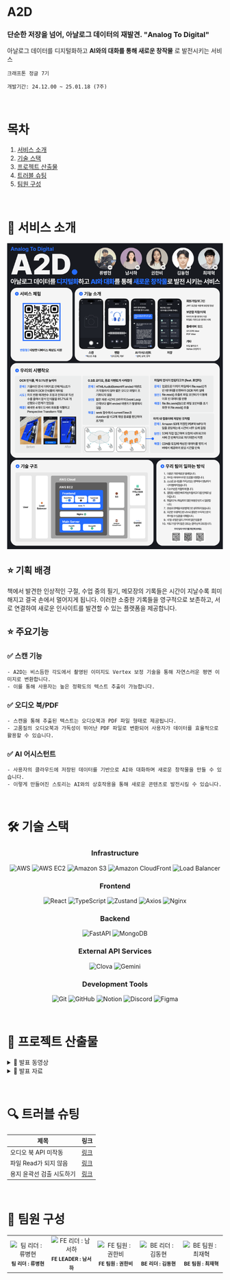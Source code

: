 # A2D
### 단순한 저장을 넘어, 아날로그 데이터의 재발견. "**Analog To Digital**"
아날로그 데이터를 디지털화하고 **AI와의 대화를 통해 새로운 창작물** 로 발전시키는 서비스

`크래프톤 정글 7기`

`개발기간: 24.12.00 ~ 25.01.18 (7주)`


&nbsp;
# 목차
1. [서비스 소개](#-서비스-소개)
2. [기술 스택](#-기술-스택)
3. [프로젝트 산출물](#-프로젝트-산출물)
4. [트러블 슈팅](#-트러블-슈팅)
5. [팀원 구성](#-팀원-구성)

&nbsp;
# 🎇 서비스 소개

<div align="center">
<img src="https://raw.githubusercontent.com/Nong-Mo/.github/refs/heads/main/profile/%ED%8F%AC%EC%8A%A4%ED%84%B0.png">
</div>

## ⭐ 기획 배경
책에서 발견한 인상적인 구절, 수업 중의 필기, 메모장의 기록들은 시간이 지날수록 희미해지고 결국 손에서 멀어지게 됩니다. 이러한 소중한 기록들을 영구적으로 보존하고, 서로 연결하여 새로운 인사이트를 발견할 수 있는 플랫폼을 제공합니다.

## ⭐ 주요기능
### ✅ 스캔 기능
    - A2D는 비스듬한 각도에서 촬영된 이미지도 Vertex 보정 기술을 통해 자연스러운 평면 이미지로 변환합니다. 
    - 이를 통해 사용자는 높은 정확도의 텍스트 추출이 가능합니다.

### ✅ 오디오 북/PDF
    - 스캔을 통해 추출된 텍스트는 오디오북과 PDF 파일 형태로 제공됩니다.
    - 고품질의 오디오북과 가독성이 뛰어난 PDF 파일로 변환되어 사용자가 데이터를 효율적으로 활용할 수 있습니다.

### ✅ AI 어시스턴트
    - 사용자의 클라우드에 저장된 데이터를 기반으로 AI와 대화하며 새로운 창작물을 만들 수 있습니다.
    - 이렇게 만들어진 스토리는 AI와의 상호작용을 통해 새로운 콘텐츠로 발전시킬 수 있습니다.



&nbsp;
# 🛠 기술 스택
<div align="center">

### Infrastructure
![AWS](https://img.shields.io/badge/AWS-232F3E?style=for-the-badge&logo=amazonaws&logoColor=white)
![AWS EC2](https://img.shields.io/badge/AWS_EC2-FF9900?style=for-the-badge&logo=amazonec2&logoColor=white)
![Amazon S3](https://img.shields.io/badge/Amazon_S3-569A31?style=for-the-badge&logo=amazons3&logoColor=white)
![Amazon CloudFront](https://img.shields.io/badge/CloudFront-FF9900?style=for-the-badge&logo=amazonaws&logoColor=white)
![Load Balancer](https://img.shields.io/badge/Load_Balancer-FF9900?style=for-the-badge&logo=amazonaws&logoColor=white)

### Frontend
![React](https://img.shields.io/badge/React-61DAFB?style=for-the-badge&logo=react&logoColor=black)
![TypeScript](https://img.shields.io/badge/TypeScript-3178C6?style=for-the-badge&logo=typescript&logoColor=white)
![Zustand](https://img.shields.io/badge/Zustand-FF7F50?style=for-the-badge&logo=react&logoColor=white)
![Axios](https://img.shields.io/badge/Axios-5A29E4?style=for-the-badge&logo=axios&logoColor=white)
![Nginx](https://img.shields.io/badge/Nginx-009639?style=for-the-badge&logo=nginx&logoColor=white)

### Backend
![FastAPI](https://img.shields.io/badge/FastAPI-009688?style=for-the-badge&logo=fastapi&logoColor=white)
![MongoDB](https://img.shields.io/badge/MongoDB-47A248?style=for-the-badge&logo=mongodb&logoColor=white)

### External API Services
![Clova](https://img.shields.io/badge/Clova-03C75A?style=for-the-badge&logo=naver&logoColor=white)
![Gemini](https://img.shields.io/badge/Gemini-8E75B2?style=for-the-badge&logo=google&logoColor=white)

### Development Tools
![Git](https://img.shields.io/badge/Git-F05032?style=for-the-badge&logo=git&logoColor=white)
![GitHub](https://img.shields.io/badge/GitHub-181717?style=for-the-badge&logo=github&logoColor=white)
![Notion](https://img.shields.io/badge/Notion-000000?style=for-the-badge&logo=notion&logoColor=white)
![Discord](https://img.shields.io/badge/Discord-5865F2?style=for-the-badge&logo=discord&logoColor=white)
![Figma](https://img.shields.io/badge/Figma-F24E1E?style=for-the-badge&logo=figma&logoColor=white)


</div>

&nbsp;

# 🎁 프로젝트 산출물
<details>
  <summary>📢 발표 동영상</summary>
  
</details>

<details>
 <summary>📢 발표 자료</summary>
 <div markdown="1">
   
![Frame1](https://github.com/user-attachments/assets/c48eb456-755f-4358-a6c9-19b80b70e432)
![Frame11](https://github.com/user-attachments/assets/f53319a8-31a6-4cdf-bd50-095d3be51693)
![Frame12](https://github.com/user-attachments/assets/a145c23e-c6f4-4560-bc94-8df604c587a3)
![Frame13](https://github.com/user-attachments/assets/d28ef228-850a-48dd-a852-a7c2615278ef)
![Frame14](https://github.com/user-attachments/assets/551d077b-016d-461b-b302-f98999118d98)
![Frame5](https://github.com/user-attachments/assets/f88c4640-b406-49ad-acb6-ee4bdba18c8f)
![Frame6](https://github.com/user-attachments/assets/a2e9bf54-7884-44a0-a933-b1bea6530d8e)
![Frame7](https://github.com/user-attachments/assets/777d890d-1e33-4eb6-93dd-6c73a9fda1c1)
![Frame8](https://github.com/user-attachments/assets/10f712c1-dd03-4a3a-8992-1dc802a62f7b)
![Frame9](https://github.com/user-attachments/assets/0fd74e62-3c9c-483f-b1f5-7ad5d490204e)
![Frame10](https://github.com/user-attachments/assets/7c0dab2f-e085-4707-bf99-f8c4262b2c3b)
![Frame15](https://github.com/user-attachments/assets/ae780f8e-c95d-45f2-9cf0-965ada8e273b)
![Frame16](https://github.com/user-attachments/assets/0eb71ed2-0be8-45e7-8d41-57378c3ecd87)
![Frame17](https://github.com/user-attachments/assets/f26fb0c5-1454-467c-935f-8a3889eef605)
![Frame18](https://github.com/user-attachments/assets/eeeb9afb-50e7-4ef8-8a32-2b253c5d03bb)
![Frame19](https://github.com/user-attachments/assets/34ac45bf-b11d-4a0f-9c11-2725fc786acc)
![Frame20](https://github.com/user-attachments/assets/88344ca4-57e5-45e5-b3c8-176c13be145d)
![Frame21](https://github.com/user-attachments/assets/71879649-573a-44c2-9295-39b987664933)
![Frame22](https://github.com/user-attachments/assets/2ee2d211-87be-4f23-bc02-3615936f5d8f)
![Frame23](https://github.com/user-attachments/assets/6f326194-eb47-471c-9325-5ce11908c084)

 </div>
</details>

&nbsp;

# 🔍 트러블 슈팅
|제목|링크|
|------|---|
|오디오 북 API 미작동|[링크](https://github.com/Nong-Mo/frontend/issues/77)|
|파일 Read가 되지 않음|[링크](https://studyiwthme.tistory.com/219)|
|용지 윤곽선 검출 시도하기|[링크](https://www.notion.so/OpenCV-9a13f3a195c34ab8909e2b62d3b7f60d?pvs=4#4b9f84f595a34729b96664965750ce95)|


&nbsp;

# 👥 팀원 구성
<table>
  <tbody>
    <tr>
      <td align="center">
        <img src="." alt="팀 리더 : 류병현" width="100px"/>
        <br />
        <sub><b>팀 리더 : 류병현</b></sub>
      </td>
      <td align="center">
        <img src="." alt="FE 리더 : 남서하" width="100px"/>
        <br />
        <sub><b>FE LEADER : 남서하</b></sub>
      </td>
      <td align="center">
        <img src="." alt="FE 팀원 : 권한비" width="100px"/>
        <br />
        <sub><b>FE 팀원 : 권한비</b></sub>
      </td>
      <td align="center">
        <img src="." alt="BE 리더 : 김동현" width="100px"/>
        <br />
        <sub><b>BE 리더 : 김동현</b></sub>
      </td>
      <td align="center">
        <img src="." alt="BE 팀원 : 최재혁" width="100px"/>
        <br />
        <sub><b>BE 팀원 : 최재혁</b></sub>
      </td>
    </tr>
  </tbody>
</table>

